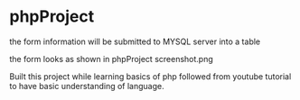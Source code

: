 # phpProject 

the form information will be submitted to MYSQL server into a table

the form looks as shown in phpProject screenshot.png

Built this project while learning basics of php followed from youtube tutorial to have basic understanding of language.
